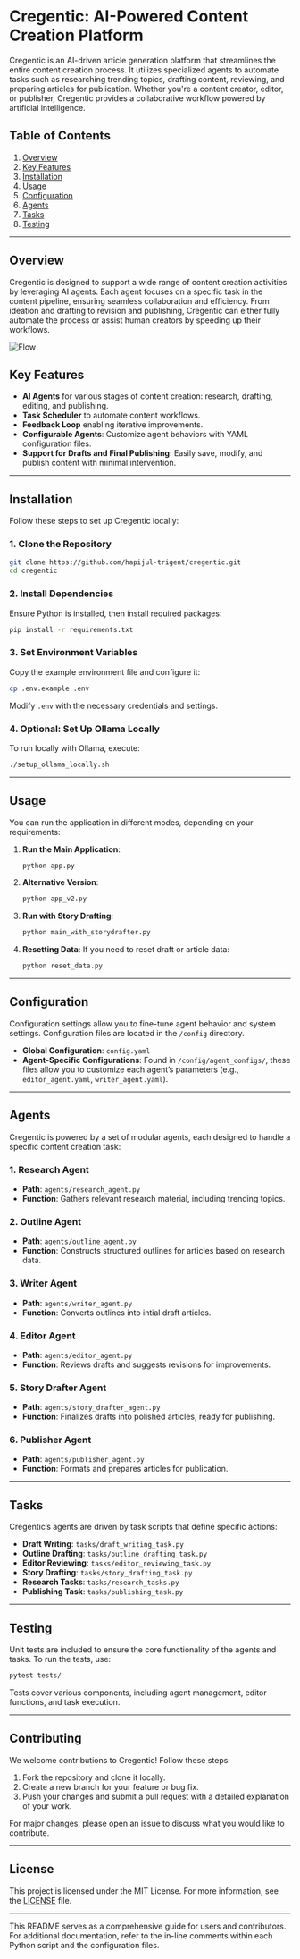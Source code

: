 # **Cregentic: AI-Powered Content Creation Platform**

Cregentic is an AI-driven article generation platform that streamlines the entire content creation process. It utilizes specialized agents to automate tasks such as researching trending topics, drafting content, reviewing, and preparing articles for publication. Whether you're a content creator, editor, or publisher, Cregentic provides a collaborative workflow powered by artificial intelligence.

## **Table of Contents**
1. [Overview](#overview)
2. [Key Features](#key-features)
3. [Installation](#installation)
4. [Usage](#usage)
5. [Configuration](#configuration)
6. [Agents](#agents)
7. [Tasks](#tasks)
8. [Testing](#testing)
---

## **Overview**

Cregentic is designed to support a wide range of content creation activities by leveraging AI agents. Each agent focuses on a specific task in the content pipeline, ensuring seamless collaboration and efficiency. From ideation and drafting to revision and publishing, Cregentic can either fully automate the process or assist human creators by speeding up their workflows.

![Flow](flow.png)


## **Key Features**

- **AI Agents** for various stages of content creation: research, drafting, editing, and publishing.
- **Task Scheduler** to automate content workflows.
- **Feedback Loop** enabling iterative improvements.
- **Configurable Agents**: Customize agent behaviors with YAML configuration files.
- **Support for Drafts and Final Publishing**: Easily save, modify, and publish content with minimal intervention.

---

## **Installation**

Follow these steps to set up Cregentic locally:

### 1. **Clone the Repository**
   ```bash
   git clone https://github.com/hapijul-trigent/cregentic.git
   cd cregentic
   ```

### 2. **Install Dependencies**
   Ensure Python is installed, then install required packages:
   ```bash
   pip install -r requirements.txt
   ```

### 3. **Set Environment Variables**
   Copy the example environment file and configure it:
   ```bash
   cp .env.example .env
   ```
   Modify `.env` with the necessary credentials and settings.

### 4. **Optional: Set Up Ollama Locally**
   To run locally with Ollama, execute:
   ```bash
   ./setup_ollama_locally.sh
   ```

---

## **Usage**

You can run the application in different modes, depending on your requirements:

1. **Run the Main Application**:
   ```bash
   python app.py
   ```

2. **Alternative Version**:
   ```bash
   python app_v2.py
   ```

3. **Run with Story Drafting**:
   ```bash
   python main_with_storydrafter.py
   ```

4. **Resetting Data**:
   If you need to reset draft or article data:
   ```bash
   python reset_data.py
   ```

---

## **Configuration**

Configuration settings allow you to fine-tune agent behavior and system settings. Configuration files are located in the `/config` directory.

- **Global Configuration**: `config.yaml`
- **Agent-Specific Configurations**: Found in `/config/agent_configs/`, these files allow you to customize each agent’s parameters (e.g., `editor_agent.yaml`, `writer_agent.yaml`).

---

## **Agents**

Cregentic is powered by a set of modular agents, each designed to handle a specific content creation task:

### 1. **Research Agent**
   - **Path**: `agents/research_agent.py`
   - **Function**: Gathers relevant research material, including trending topics.

### 2. **Outline Agent**
   - **Path**: `agents/outline_agent.py`
   - **Function**: Constructs structured outlines for articles based on research data.

### 3. **Writer Agent**
   - **Path**: `agents/writer_agent.py`
   - **Function**: Converts outlines into intial draft articles.

### 4. **Editor Agent**
   - **Path**: `agents/editor_agent.py`
   - **Function**: Reviews drafts and suggests revisions for improvements.

### 5. **Story Drafter Agent**
   - **Path**: `agents/story_drafter_agent.py`
   - **Function**: Finalizes drafts into polished articles, ready for publishing.

### 6. **Publisher Agent**
   - **Path**: `agents/publisher_agent.py`
   - **Function**: Formats and prepares articles for publication.

---

## **Tasks**

Cregentic’s agents are driven by task scripts that define specific actions:

- **Draft Writing**: `tasks/draft_writing_task.py`
- **Outline Drafting**: `tasks/outline_drafting_task.py`
- **Editor Reviewing**: `tasks/editor_reviewing_task.py`
- **Story Drafting**: `tasks/story_drafting_task.py`
- **Research Tasks**: `tasks/research_tasks.py`
- **Publishing Task**: `tasks/publishing_task.py`

---

## **Testing**

Unit tests are included to ensure the core functionality of the agents and tasks. To run the tests, use:

```bash
pytest tests/
```

Tests cover various components, including agent management, editor functions, and task execution.

---

## **Contributing**

We welcome contributions to Cregentic! Follow these steps:

1. Fork the repository and clone it locally.
2. Create a new branch for your feature or bug fix.
3. Push your changes and submit a pull request with a detailed explanation of your work.

For major changes, please open an issue to discuss what you would like to contribute.

---

## **License**

This project is licensed under the MIT License. For more information, see the [LICENSE](LICENSE) file.

---

This README serves as a comprehensive guide for users and contributors. For additional documentation, refer to the in-line comments within each Python script and the configuration files.


